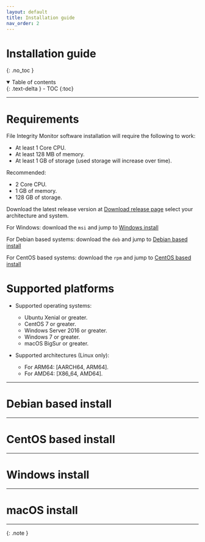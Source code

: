```yaml
---
layout: default
title: Installation guide
nav_order: 2
---
```


# Installation guide
{: .no_toc }

<details open markdown="block">
  <summary>
    Table of contents
  </summary>
  {: .text-delta }
- TOC
{:toc}
</details>

---

# Requirements

File Integrity Monitor software installation will require the following to work:
- At least 1 Core CPU.
- At least 128 MB of memory.
- At least 1 GB of storage (used storage will increase over time).

Recommended:
- 2 Core CPU.
- 1 GB of memory.
- 128 GB of storage.

Download the latest release version at [Download release page](https://github.com/Achiefs/fim/releases) select your architecture and system.

For Windows: download the `msi` and jump to [Windows install](#windows-install)

For Debian based systems: download the `deb` and jump to [Debian based install](#debian-based-install)

For CentOS based systems: download the `rpm` and jump to [CentOS based install](#centos-based-install)



# Supported platforms

- Supported operating systems:
  - Ubuntu Xenial or greater.
  - CentOS 7 or greater.
  - Windows Server 2016 or greater.
  - Windows 7 or greater.
  - macOS BigSur or greater.

- Supported architectures (Linux only):
  - For ARM64: [AARCH64, ARM64].
  - For AMD64: [X86_64, AMD64].


---

# Debian based install


---

# CentOS based install

---

# Windows install

---

# macOS install

---

{: .note }
> 
> 
> 
> 
> 